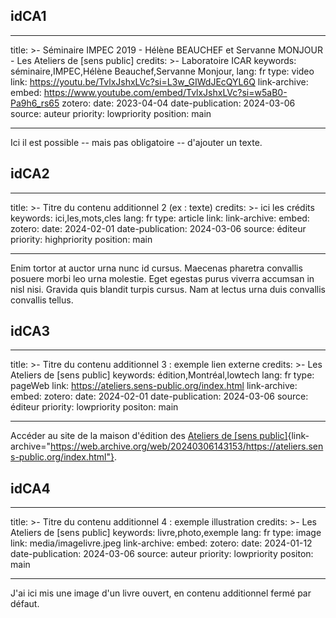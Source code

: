 ## idCA1

---
title: >-
   Séminaire IMPEC 2019 - Hélène BEAUCHEF et Servanne MONJOUR - Les Ateliers de [sens public]
credits: >-
   Laboratoire ICAR
keywords: séminaire,IMPEC,Hélène Beauchef,Servanne Monjour,
lang: fr
type: video
link: https://youtu.be/TvlxJshxLVc?si=L3w_GIWdJEcQYL6Q
link-archive:
embed: https://www.youtube.com/embed/TvlxJshxLVc?si=w5aB0-Pa9h6_rs65
zotero:
date: 2023-04-04
date-publication: 2024-03-06
source: auteur
priority: lowpriority
position: main

---

Ici il est possible -- mais pas obligatoire -- d'ajouter un texte.


## idCA2

---
title: >-
   Titre du contenu additionnel 2 (ex : texte)
credits: >-
   ici les crédits
keywords: ici,les,mots,cles
lang: fr
type: article
link:
link-archive:
embed:
zotero:
date: 2024-02-01
date-publication: 2024-03-06
source: éditeur
priority: highpriority
position: main

---

Enim tortor at auctor urna nunc id cursus. Maecenas pharetra convallis posuere morbi leo urna molestie. Eget egestas purus viverra accumsan in nisl nisi. Gravida quis blandit turpis cursus. Nam at lectus urna duis convallis convallis tellus.


## idCA3

---
title: >-
   Titre du contenu additionnel 3 : exemple lien externe
credits: >-
   Les Ateliers de [sens public]
keywords: édition,Montréal,lowtech
lang: fr
type: pageWeb
link: https://ateliers.sens-public.org/index.html
link-archive:
embed:
zotero:
date: 2024-02-01
date-publication: 2024-03-06
source: éditeur
priority: lowpriority
positon: main

---

Accéder au site de la maison d'édition des [Ateliers de \[sens public\]](https://ateliers.sens-public.org/index.html){link-archive="https://web.archive.org/web/20240306143153/https://ateliers.sens-public.org/index.html"}.


## idCA4

---
title: >-
   Titre du contenu additionnel 4 : exemple illustration
credits: >-
   Les Ateliers de [sens public]
keywords: livre,photo,exemple
lang: fr
type: image
link: media/imagelivre.jpeg
link-archive:
embed:
zotero:
date: 2024-01-12
date-publication: 2024-03-06
source: auteur
priority: lowpriority
positon: main

---

J'ai ici mis une image d'un livre ouvert, en contenu additionnel fermé par défaut.

